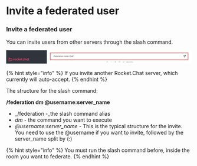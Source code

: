 # Invite a federated user

### Invite a federated user

You can invite users from other servers through the slash command.&#x20;

![Invite Users](<../../../../../../.gitbook/assets/federationslashcommand (3).png>)

{% hint style="info" %}
If you invite another Rocket.Chat server, which currently will auto-accept.
{% endhint %}

The structure for the slash command:

**/federation dm  @username:server\_name**

* _/federation -_the slash command alias
* _dm -_ the command you want to execute
* _@username:server\_name -_ This is the typical structure for the invite. You need to use the @username if you want to invite, followed by the server\_name split by (:)

{% hint style="info" %}
You must run the slash command before, inside the room you want to federate.
{% endhint %}
